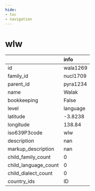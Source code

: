 ```yaml
---
hide:
- toc
- navigation
---
```

# wlw
|                      | info     |
|:---------------------|:---------|
| id                   | wala1269 |
| family_id            | nucl1709 |
| parent_id            | pyra1234 |
| name                 | Walak    |
| bookkeeping          | False    |
| level                | language |
| latitude             | -3.8238  |
| longitude            | 138.84   |
| iso639P3code         | wlw      |
| description          | nan      |
| markup_description   | nan      |
| child_family_count   | 0        |
| child_language_count | 0        |
| child_dialect_count  | 0        |
| country_ids          | ID       |